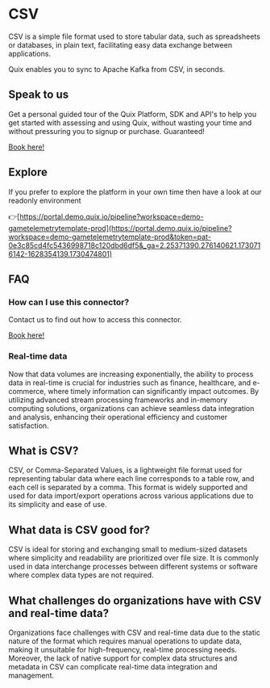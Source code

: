 <!-- START MARKDOWN -->
<!--[tech-name]-->
# CSV

<!--[ai-blurb-about-tech]-->
CSV is a simple file format used to store tabular data, such as spreadsheets or databases, in plain text, facilitating easy data exchange between applications.

Quix enables you to sync to Apache Kafka <span id="to_or_from">from</span> <span id="techname">CSV</span>, in seconds.

## Speak to us

Get a personal guided tour of the Quix Platform, SDK and API's to help you get started with assessing and using Quix, without wasting your time and without pressuring you to signup or purchase. Guaranteed!

[Book here!](https://share.hsforms.com/1iW0TmZzKQMChk0lxd_tGiw4yjw2?__hstc=175542013.19c333c2ae8002be5fbc6a17a447e442.1730474801833.1730474801833.1730716142494.2&__hssc=175542013.2.1730716142494&__hsfp=3927774151)

## Explore

If you prefer to explore the platform in your own time then have a look at our readonly environment

👉[https://portal.demo.quix.io/pipeline?workspace=demo-gametelemetrytemplate-prod](https://portal.demo.quix.io/pipeline?workspace=demo-gametelemetrytemplate-prod&token=pat-0e3c85cd4fc5436998718c120dbd6df5&_ga=2.25371390.276140621.1730716142-1628354139.1730474801)

## FAQ 

### How can I use this connector?

Contact us to find out how to access this connector.

[Book here!](https://share.hsforms.com/1iW0TmZzKQMChk0lxd_tGiw4yjw2?__hstc=175542013.19c333c2ae8002be5fbc6a17a447e442.1730474801833.1730474801833.1730716142494.2&__hssc=175542013.2.1730716142494&__hsfp=3927774151)

### Real-time data

Now that data volumes are increasing exponentially, the ability to process data in real-time is crucial for industries such as finance, healthcare, and e-commerce, where timely information can significantly impact outcomes. By utilizing advanced stream processing frameworks and in-memory computing solutions, organizations can achieve seamless data integration and analysis, enhancing their operational efficiency and customer satisfaction.

## What is <span id="techname">CSV</span>?

<!--[tech-seo-text]-->
CSV, or Comma-Separated Values, is a lightweight file format used for representing tabular data where each line corresponds to a table row, and each cell is separated by a comma. This format is widely supported and used for data import/export operations across various applications due to its simplicity and ease of use.

## What data is <span id="techname">CSV</span> good for?

<!--[tech-data-seo-text]-->
CSV is ideal for storing and exchanging small to medium-sized datasets where simplicity and readability are prioritized over file size. It is commonly used in data interchange processes between different systems or software where complex data types are not required.

## What challenges do organizations have with <span id="techname">CSV</span> and real-time data?

<!--[tech-challenges-seo-text]-->
Organizations face challenges with CSV and real-time data due to the static nature of the format which requires manual operations to update data, making it unsuitable for high-frequency, real-time processing needs. Moreover, the lack of native support for complex data structures and metadata in CSV can complicate real-time data integration and management.
<!-- END MARKDOWN -->
